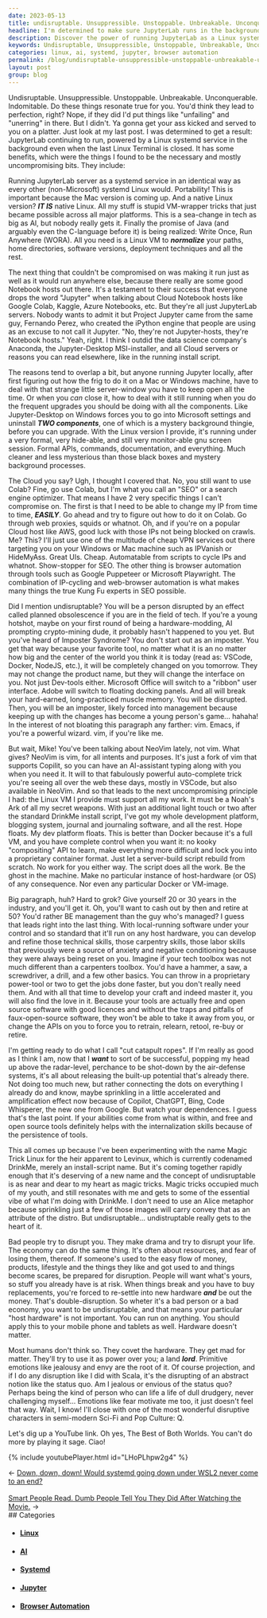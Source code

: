 ```yaml
---
date: 2023-05-13
title: undisruptable. Unsuppressible. Unstoppable. Unbreakable. Unconquerable. Indomitable.
headline: I'm determined to make sure JupyterLab runs in the background, powered by a Linux systemd service - and I'm not compromising on my principles!
description: Discover the power of running JupyterLab as a Linux systemd service with all the necessary and mostly uncompromising bits. Learn how to use Linux VMs to normalize paths, home directories, software versions, and more. Get to know the benefits of IP-cycling, web-browser automation, and other essential tools for SEO. Finally, understand the importance of free and open source tools for internalization skills and persistence of tools.
keywords: Undisruptable, Unsuppressible, Unstoppable, Unbreakable, Unconquerable, Indomitable, JupyterLab, Linux, systemd, Terminal, AI, Java, C-language, WORA, Notebook, Hosts, Google Colab, Kaggle, Azure Notebooks, Project Jupyter, Fernando Perez, iPython, MSI-installer, Cloud, AWS, IPVanish, HideMyAss, Browser Automation
categories: linux, ai, systemd, jupyter, browser automation
permalink: /blog/undisruptable-unsuppressible-unstoppable-unbreakable-unconquerable-indomitable/
layout: post
group: blog
---
```



Undisruptable. Unsuppressible. Unstoppable. Unbreakable. Unconquerable.
Indomitable. Do these things resonate true for you. You'd think they lead to
perfection, right? Nope, if they did I'd put things like "unfailing" and
"unerring" in there. But I didn't. Ya gonna get your ass kicked and served to
you on a platter. Just look at my last post. I was determined to get a result:
JupyterLab continuing to run, powered by a Linux systemd service in the
background even when the last Linux Terminal is closed. It has some benefits,
which were the things I found to be the necessary and mostly uncompromising
bits. They include:

Running JupyterLab server as a systemd service in an identical way as every
other (non-Microsoft) systemd Linux would. Portability! This is important
because the Mac version is coming up. And a native Linux version? ***IT IS***
native Linux. All my stuff is stupid VM-wrapper tricks that just became
possible across all major platforms. This is a sea-change in tech as big as AI,
but nobody really gets it. Finally the promise of Java (and arguably even the
C-language before it) is being realized: Write Once, Run Anywhere (WORA). All
you need is a Linux VM to ***normalize*** your paths, home directories,
software versions, deployment techniques and all the rest. 

The next thing that couldn't be compromised on was making it run just as well
as it would run anywhere else, because there really are some good Notebook
hosts out there. It's a testament to their success that everyone drops the word
"Jupyter" when talking about Cloud Notebook hosts like Google Colab, Kaggle,
Azure Notebooks, etc. But they're all just JupyterLab servers. Nobody wants to
admit it but Project Jupyter came from the same guy, Fernando Perez, who
created the iPython engine that people are using as an excuse to not call it
Jupyter. "No, they're not Jupyter-hosts, they're Notebook hosts." Yeah, right.
I think I outdid the data science company's Anaconda, the Jupyter-Desktop
MSI-installer, and all Cloud servers or reasons you can read elsewhere, like in
the running install script.

The reasons tend to overlap a bit, but anyone running Jupyter locally, after
first figuring out how the frig to do it on a Mac or Windows machine, have to
deal with that strange little server-window you have to keep open all the time.
Or when you *can* close it, how to deal with it still running when you do the
frequent upgrades you should be doing with all the components. Like
Jupyter-Desktop on Windows forces you to go into Microsoft settings and
uninstall ***TWO components***, one of which is a mystery background thingie,
before you can upgrade. With the Linux version I provide, it's running under a
very formal, very hide-able, and still very monitor-able gnu screen session.
Formal APIs, commands, documentation, and everything. Much cleaner and less
mysterious than those black boxes and mystery background processes.

The Cloud you say? Ugh, I thought I covered that. No, you still want to use
Colab? Fine, go use Colab, but I'm what you call an "SEO" or a search engine
optimizer. That means I have 2 very specific things I can't compromise on. The
first is that I need to be able to change my IP from time to time,
***EASILY***. Go ahead and try to figure out how to do it on Colab. Go through
web proxies, squids or whatnot. Oh, and if you're on a popular Cloud host like
AWS, good luck with those IPs not being blocked on crawls. Me? This? I'll just
use one of the multitude of cheap VPN services out there targeting you on your
Windows or Mac machine such as IPVanish or HideMyAss. Great UIs. Cheap.
Automatable from scripts to cycle IPs and whatnot. Show-stopper for SEO. The
other thing is browser automation through tools such as Google Puppeteer or
Microsoft Playwright. The combination of IP-cycling and web-browser automation
is what makes many things the true Kung Fu experts in SEO possible. 

Did I mention undisruptable? You will be a person disrupted by an effect called
planned obsolescence if you are in the field of tech. If you're a young
hotshot, maybe on your first round of being a hardware-modding, AI prompting
crypto-mining dude, it probably hasn't happened to you yet. But you've heard of
Imposter Syndrome? You don't start out as an imposter. You get that way because
your favorite tool, no matter what it is an no matter how big and the center of
the world you think it is today (read as: VSCode, Docker, NodeJS, etc.), it
will be completely changed on you tomorrow. They may not change the product
name, but they will change the interface on you. Not just Dev-tools either.
Microsoft Office will switch to a "ribbon" user interface. Adobe will switch to
floating docking panels. And all will break your hard-earned, long-practiced
muscle memory. You will be disrupted. Then, you will be an imposter, likely
forced into management because keeping up with the changes has become a young
person's game... hahaha! In the interest of not bloating this paragraph any
farther: vim. Emacs, if you're a powerful wizard. vim, if you're like me.

But wait, Mike! You've been talking about NeoVim lately, not vim. What gives?
NeoVim is vim, for all intents and purposes. It's just a fork of vim that
supports Copilit, so you can have an AI-assistant typing along with you when
you need it. It will to that fabulously powerful auto-complete trick you're
seeing all over the web these days, mostly in VSCode, but also available in
NeoVim. And so that leads to the next uncompromising principle I had: the Linux
VM I provide must support all my work. It must be a Noah's Ark of all my secret
weapons. With just an additional light touch or two after the standard DrinkMe
install script, I've got my whole development platform, blogging system,
journal and journaling software, and all the rest. Hope floats. My dev platform
floats. This is better than Docker because it's a full VM, and you have
complete control when you want it: no kooky "compositing" API to learn, make
everything more difficult and lock you into a proprietary container format.
Just let a server-build script rebuild from scratch. No work for you either
way. The script does all the work. Be the ghost in the machine. Make no
particular instance of host-hardware (or OS) of any consequence. Nor even any
particular Docker or VM-image.

Big paragraph, huh? Hard to grok? Give yourself 20 or 30 years in the industry,
and you'll get it. Oh, you'll want to cash out by then and retire at 50? You'd
rather BE management than the guy who's managed? I guess that leads right into
the last thing. With local-running software under your control and so standard
that it'll run on any host hardware, you can develop and refine those technical
skills, those carpentry skills, those labor skills that previously were a
source of anxiety and negative conditioning because they were always being
reset on you. Imagine if your tech toolbox was not much different than a
carpenters toolbox. You'd have a hammer, a saw, a screwdriver, a drill, and a
few other basics. You can throw in a proprietary power-tool or two to get the
jobs done faster, but you don't really need them. And with all that time to
develop your craft and indeed master it, you will also find the love in it.
Because your tools are actually free and open source software with good
licences and without the traps and pitfalls of faux-open-source software, they
won't be able to take it away from you, or change the APIs on you to force you
to retrain, relearn, retool, re-buy or retire.

I'm getting ready to do what I call "cut catapult ropes". If I'm really as good
as I think I am, now that I ***want*** to sort of be successful, popping my
head up above the radar-level, perchance to be shot-down by the air-defense
systems, it's all about releasing the built-up potential that's already there.
Not doing too much new, but rather connecting the dots on everything I already
do and know, maybe sprinkling in a little accelerated and amplification effect
now because of Copilot, ChatGPT, Bing, Code Whisperer, the new one from Google.
But watch your dependences. I guess that's the last point. If your abilities
come from what is within, and free and open source tools definitely helps with
the internalization skills because of the persistence of tools.

This all comes up because I've been experimenting with the name Magic Trick
Linux for the heir apparent to Levinux, which is currently codenamed DrinkMe,
merely an install-script name. But it's coming together rapidly enough that
it's deserving of a new name and the concept of undisruptable is as near and
dear to my heart as magic tricks. Magic tricks occupied much of my youth, and
still resonates with me and gets to some of the essential vibe of what I'm
doing with DrinkMe. I don't need to use an Alice metaphor because sprinkling
just a few of those images will carry convey that as an attribute of the
distro. But undisruptable... undistruptable really gets to the heart of it.

Bad people try to disrupt you. They make drama and try to disrupt your life.
The economy can do the same thing. It's often about resources, and fear of
losing them, thereof. If someone's used to the easy flow of money, products,
lifestyle and the things they like and got used to and things become scares, be
prepared for disruption. People will want what's yours, so stuff you already
have is at risk. When things break and you have to buy replacements, you're
forced to re-settle into new hardware ***and*** be out the money. That's
double-disruption. So wheter it's a bad person or a bad economy, you want to
be undisruptable, and that means your particular "host hardware" is not
important. You can run on anything. You should apply this to your mobile phone
and tablets as well. Hardware doesn't matter.

Most humans don't think so. They covet the hardware. They get mad for matter.
They'll try to use it as power over you; a land ***lord***. Primitive emotions
like jealousy and envy are the root of it. Of course projection, and if I do
any disruption like I did with Scala, it's the disrupting of an abstract notion
like the status quo. Am I jealous or envious of the status quo? Perhaps being
the kind of person who can life a life of dull drudgery, never challenging
myself... Emotions like fear motivate me too, it just doesn't feel that way.
Wait, I know! I'll close with one of the most wonderful disruptive characters
in semi-modern Sci-Fi and Pop Culture: Q.

Let's dig up a YouTube link. Oh yes, The Best of Both Worlds. You can't do more
by playing it sage. Ciao!

{% include youtubePlayer.html id="LHoPLhpw2g4" %}










<div class="arrow-links"><div class="post-nav-prev"><span class="arrow">&larr;&nbsp;</span><a href="/blog/down-down-down-would-systemd-going-down-under-wsl2-never-come-to-an-end/">Down, down, down! Would systemd going down under WSL2 never come to an end?</a></div> &nbsp; <div class="post-nav-next"><a href="/blog/smart-people-read-dumb-people-tell-you-they-did-after-watching-the-movie/">Smart People Read. Dumb People Tell You They Did After Watching the Movie.</a><span class="arrow">&nbsp;&rarr;</span></div></div>
## Categories

<ul>
<li><h4><a href='/linux/'>Linux</a></h4></li>
<li><h4><a href='/ai/'>AI</a></h4></li>
<li><h4><a href='/systemd/'>Systemd</a></h4></li>
<li><h4><a href='/jupyter/'>Jupyter</a></h4></li>
<li><h4><a href='/browser-automation/'>Browser Automation</a></h4></li></ul>